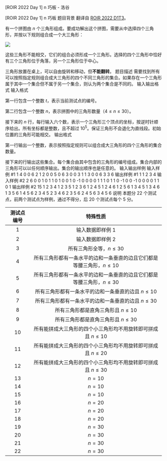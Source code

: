 



[ROIR 2022 Day 1] n 巧板 - 洛谷














[ROIR 2022 Day 1] n 巧板
题目背景
翻译自 [ROIR 2022 D1T3](https://neerc.ifmo.ru/school/archive/2021-2022/ru-olymp-regional-2022-day1.pdf)。

有一个拼图由 $n$ 个三角形组成。要成功解出这个拼图，需要从中选择四个三角形，并按以下规则组合成一个大三角形：

![](https://cdn.luogu.com.cn/upload/image_hosting/texrth5u.png)

这些三角形不能相交，它们的组合必须形成一个三角形。选择的四个三角形中恰好有三个三角形位于角落，另一个三角形位于中心。

三角形放置在桌上，可以自由旋转和移动，但**不能翻转**。
题目描述
需要找到所有可以按照指定规则组合成大三角形的四个不同三角形的集合。如果存在一个三角形属于其中一个集合但不属于另一个集合，则认为两个集合是不同的。
输入输出格式
输入格式

第一行包含一个整数 $t$，表示当前测试点的编号。

第二行包含一个整数 $n$，表示拼图中的三角形数量（$4 \le n \le 30$）。

接下来的 $n$ 行，每行输入六个数，表示一个三角形三个顶点的坐标，按逆时针顺序给出。所有坐标都是整数，且不超过 $10^5$。保证三角形不会退化为直线段。初始位置的三角形可能相交。
输出格式

第一行输出一个整数，表示按照指定规则可以组合成大三角形的四个三角形的集合数量。

接下来的行输出这些集合。每个集合由其中包含的三角形的编号组成。集合内部的三角形可以以任何顺序输出。集合的输出顺序也是任意的。
输入输出样例
输入样例 #1
1
4
0 0 6 2 1 2
0 0 5 0 6 3
0 0 3 1 1 3
0 0 6 3 3 6
输出样例 #1
1
1 2 3 4
输入样例 #2
2
6
0 0 1 0 1 1
0 1 0 0 1 0
-1 0 0 0 0 1
1 1 0 1 1 0
-1 0 0 -1 0 0
0 0 1 1 0 1
输出样例 #2
15
1 2 3 4
1 2 3 5
1 2 3 6
1 2 4 5
1 2 4 6
1 2 5 6
1 3 4 5
1 3 4 6
1 3 5 6
1 4 5 6
2 3 4 5
2 3 4 6
2 3 5 6
2 4 5 6
3 4 5 6
说明
本题分 $22$ 个测试点，前两个测试点为样例，通过不得分，后 $20$ 个测试点每个 $5$ 分。

| 测试点编号 | 特殊性质 |
| :----------: | :----------: |
| $1$ | 输入数据即样例 $1$ |
| $2$ | 输入数据即样例 $2$ |
| $3$ | 所有三角形全等，$n\le30$ |
| $4$ | 所有三角形都有一条水平的边和一条垂直的边且它们都是等腰三角形，$n\le10$ |
| $5$ | 所有三角形都有一条水平的边和一条垂直的边且它们都是等腰三角形，$n\le30$ |
| $6$ | 所有三角形都有一条水平的边和一条垂直的边且 $n\le10$ |
| $7$ | 所有三角形都有一条水平的边和一条垂直的边且 $n\le30$ |
| $8$ | 所有三角形都是直角三角形且 $n\le10$ |
| $9$ | 所有三角形都是直角三角形且 $n\le30$ |
| $10$ | 所有能拼成大三角形的四个小三角形均不用旋转即可拼成且 $n\le10$ |
| $11$ | 所有能拼成大三角形的四个小三角形均不用旋转即可拼成且 $n\le20$ |
| $12$ | 所有能拼成大三角形的四个小三角形均不用旋转即可拼成且 $n\le30$ |
| $13$ | $n=10$ |
| $14$ | $n=10$|
| $15$ | $n=10$ |
| $16$ | $n=20$ |
| $17$ | $n=20$ |
| $18$ | $n=20$ |
| $19$ | $n=30$ |
| $20$ | $n=30$ |
| $21$ | $n=30$ |
| $22$ | $n=30$ |






